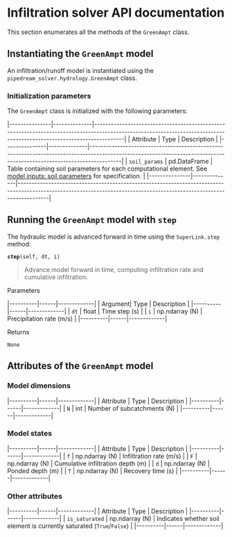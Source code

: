 # Infiltration solver API documentation

This section enumerates all the methods of the `GreenAmpt` class.

## Instantiating the `GreenAmpt` model

An infiltration/runoff model is instantiated using the `pipedream_solver.hydrology.GreenAmpt` class.

### Initialization parameters

The `GreenAmpt` class is initialized with the following parameters:

|---------------|--------------|-----------------------------------------------------------------------------------------------------------------------------------------------------------------------|
| Attribute     | Type         | Description                                                                                                                                                           |
|---------------|--------------|-----------------------------------------------------------------------------------------------------------------------------------------------------------------------|
| `soil_params` | pd.DataFrame | Table containing soil parameters for each computational element. See [model inputs: soil parameters](/pipedream/model-inputs.html#soil-parameters) for specification. |
|---------------|--------------|-----------------------------------------------------------------------------------------------------------------------------------------------------------------------|

## Running the `GreenAmpt` model with `step`

The hydraulic model is advanced forward in time using the `SuperLink.step` method:

<b>`step`</b>`(self, dt, i)`

> Advance model forward in time, computing infiltration rate and cumulative infiltration.

  Parameters

|----------|------|-------------|
| Argument| Type | Description |
|----------|------|-------------|
| `dt` | float | Time step (s) |
| `i` | np.ndarray (N) | Precipitation rate (m/s) |
|----------|------|-------------|

  Returns
  
  `None`


## Attributes of the `GreenAmpt` model

### Model dimensions

|----------|------|-------------|
| Attribute | Type | Description |
|----------|------|-------------|
| `N`        | int  | Number of subcatchments (N) |
|----------|------|-------------|

### Model states

|----------|------|-------------|
| Attribute | Type | Description |
|----------|------|-------------|
| `f` | np.ndarray (N) | Infiltration rate (m/s) |
| `F` | np.ndarray (N) | Cumulative infiltration depth (m) |
| `d` | np.ndarray (N) | Ponded depth (m) |
| `T` | np.ndarray (N) | Recovery time (s) |
|----------|------|-------------|

### Other attributes

|----------|------|-------------|
| Attribute | Type | Description |
|----------|------|-------------|
| `is_saturated` | np.ndarray (N) | Indicates whether soil element is currently saturated (`True`/`False`) |
|----------|------|-------------|

